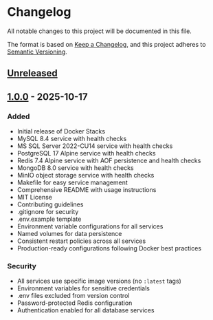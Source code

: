 # Changelog

All notable changes to this project will be documented in this file.

The format is based on [Keep a Changelog](https://keepachangelog.com/en/1.0.0/),
and this project adheres to [Semantic Versioning](https://semver.org/spec/v2.0.0.html).

## [Unreleased]

## [1.0.0] - 2025-10-17

### Added
- Initial release of Docker Stacks
- MySQL 8.4 service with health checks
- MS SQL Server 2022-CU14 service with health checks
- PostgreSQL 17 Alpine service with health checks
- Redis 7.4 Alpine service with AOF persistence and health checks
- MongoDB 8.0 service with health checks
- MinIO object storage service with health checks
- Makefile for easy service management
- Comprehensive README with usage instructions
- MIT License
- Contributing guidelines
- .gitignore for security
- .env.example template
- Environment variable configurations for all services
- Named volumes for data persistence
- Consistent restart policies across all services
- Production-ready configurations following Docker best practices

### Security
- All services use specific image versions (no `:latest` tags)
- Environment variables for sensitive credentials
- .env files excluded from version control
- Password-protected Redis configuration
- Authentication enabled for all database services

[Unreleased]: https://github.com/your-username/stacks/compare/v1.0.0...HEAD
[1.0.0]: https://github.com/your-username/stacks/releases/tag/v1.0.0
